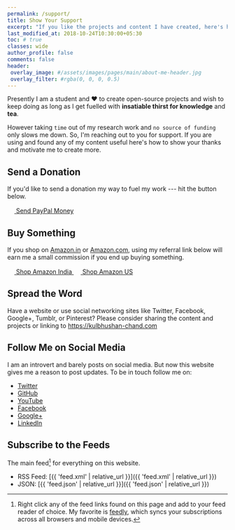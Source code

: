 ```yaml
---
permalink: /support/
title: Show Your Support
excerpt: "If you like the projects and content I have created, here's how to show your thanks and motivate me to create more of it."
last_modified_at: 2018-10-24T10:30:00+05:30
toc: # true
classes: wide
author_profile: false
comments: false
header:
 overlay_image: #/assets/images/pages/main/about-me-header.jpg
 overlay_filter: #rgba(0, 0, 0, 0.5)
---
```


Presently I am a student and ❤️ to create open-source projects and wish to keep doing as long as I get fuelled with **insatiable thirst for knowledge** and **tea**.

However taking `time` out of my research work and `no source of funding` only slows me down. So, I'm reaching out to you for support. If you are using and found any of my content useful here's how to show your thanks and motivate me to create more.


## Send a Donation

If you'd like to send a donation my way to fuel my work --- hit the button below.  

<div markdown="0" class="btn--group">
  <a href="https://www.paypal.me/KulbhushanChand" onclick="ga('send', 'event', 'link', 'click', 'Send PayPal');" class="btn">
    <svg class="icon icon--paypal" width="16px" height="16px"><use xlink:href="{{ 'icons.svg#icon-paypal' | prepend: 'assets/icons/' | relative_url }}"></use></svg> Send PayPal Money
  </a>
</div>


## Buy Something

If you shop on [Amazon.in](https://amzn.to/2QTINra) or [Amazon.com](https://amzn.to/2DKtT3E), using my referral link below will earn me a small commission if you end up buying something.

<div markdown="0" class="btn--group">
  <a href="https://amzn.to/2QTINra" onclick="ga('send', 'event', 'link', 'click', 'Shop Amazon');" class="btn">
    <svg class="icon icon--amazon" width="16px" height="16px"><use xlink:href="{{ 'icons.svg#icon-amazon' | prepend: 'assets/icons/' | relative_url }}"></use></svg> Shop Amazon India
  </a>
  <a href="https://amzn.to/2DKtT3E" onclick="ga('send', 'event', 'link', 'click', 'Shop Amazon');" class="btn">
    <svg class="icon icon--amazon" width="16px" height="16px"><use xlink:href="{{ 'icons.svg#icon-amazon' | prepend: 'assets/icons/' | relative_url }}"></use></svg> Shop Amazon US
  </a>
</div>


## Spread the Word

Have a website or use social networking sites like Twitter, Facebook, Google+, Tumblr, or Pinterest? Please consider sharing the content and projects or linking to <https://kulbhushan-chand.com>


## Follow Me on Social Media

I am an introvert and barely posts on social media. But now this website gives me a reason to post updates. To be in touch follow me on:

- [Twitter](https://twitter.com/ChandKulbhushan)
- [GitHub](https://github.com/Kulbhushan-Chand)
- [YouTube](https://www.youtube.com/user/erkulbhushan)
- [Facebook](https://facebook.com/chandkulbhushan)
- [Google+](https://plus.google.com/+KulbhushanChand)
- [LinkedIn](https://www.linkedin.com/in/kulbhushan-chand)


## Subscribe to the Feeds

The main feed[^feed] for everything on this website.

- RSS Feed: [{{ 'feed.xml' | relative_url }}]({{ 'feed.xml' | relative_url }})
- JSON: [{{ 'feed.json' | relative_url }}]({{ 'feed.json' | relative_url }})


[^feed]: Right click any of the feed links found on this page and add to your feed reader of choice. My favorite is [feedly](https://feedly.com), which syncs your subscriptions across all browsers and mobile devices.

